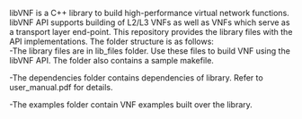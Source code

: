 libVNF is a C++ library to build high-performance virtual network functions. libVNF API supports building of L2/L3 VNFs as well as VNFs which serve as a transport layer end-point.
This repository provides the library files with the API implementations.
The folder structure is as follows:  
-The library files are in lib_files folder. Use these files to build VNF using the libVNF API. The folder also contains a        sample makefile.  

-The dependencies folder contains dependencies of library. Refer to user_manual.pdf for details. 

-The examples folder contain VNF examples built over the library.

